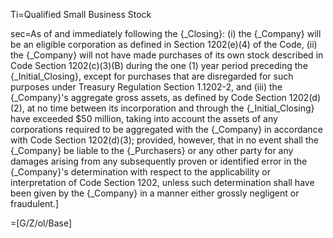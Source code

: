 Ti=Qualified Small Business Stock

sec=As of and immediately following the {_Closing}: (i) the {_Company} will be an eligible corporation as defined in Section 1202(e)(4) of the Code, (ii) the {_Company} will not have made purchases of its own stock described in Code Section 1202(c)(3)(B) during the one (1) year period preceding the {_Initial_Closing}, except for purchases that are disregarded for such purposes under Treasury Regulation Section 1.1202-2, and (iii) the {_Company}'s aggregate gross assets, as defined by Code Section 1202(d)(2), at no time between its incorporation and through the {_Initial_Closing} have exceeded $50 million, taking into account the assets of any corporations required to be aggregated with the {_Company} in accordance with Code Section 1202(d)(3); provided, however, that in no event shall the {_Company} be liable to the {_Purchasers} or any other party for any damages arising from any subsequently proven or identified error in the {_Company}'s determination with respect to the applicability or interpretation of Code Section 1202, unless such determination shall have been given by the {_Company} in a manner either grossly negligent or fraudulent.]

=[G/Z/ol/Base]
